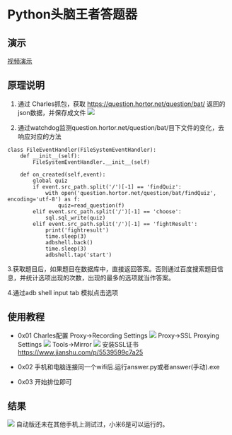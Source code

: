 # Python头脑王者答题器

## 演示
[视频演示](http://v.youku.com/v_show/id_XMzM0Mzk0MDQ0MA==.html?spm=a2h3j.8428770.3416059.1)

## 原理说明

1. 通过 Charles抓包，获取 https://question.hortor.net/question/bat/ 返回的json数据，并保存成文件
![](./resource/image/findQuiz.gif)

2. 通过watchdog监测question.hortor.net/question/bat/目下文件的变化，去响应对应的方法
```
class FileEventHandler(FileSystemEventHandler):
	def __init__(self):
		FileSystemEventHandler.__init__(self)
	
	def on_created(self,event):
		global quiz
		if event.src_path.split('/')[-1] == 'findQuiz':
			with open('question.hortor.net/question/bat/findQuiz', encoding='utf-8') as f:
				quiz=read_question(f)
		elif event.src_path.split('/')[-1] == 'choose':
			sql.sql_write(quiz)
		elif event.src_path.split('/')[-1] == 'fightResult':
			print('fightresult')
			time.sleep(3)
			adbshell.back()
			time.sleep(3)
			adbshell.tap('start')
```

3.获取题目后，如果题目在数据库中，直接返回答案。否则通过百度搜索题目信息，并统计选项出现的次数，出现的最多的选项就当作答案。

4.通过adb shell input tab 模拟点击选项

## 使用教程

- 0x01	Charles配置
	Proxy->Recording Settings
![](./resource/image/setting1.gif)
	Proxy->SSL Proxying Settings
![](./resource/image/setting2.gif)
	Tools->Mirror
![](./resource/image/setting3.gif)
	安装SSL证书 https://www.jianshu.com/p/5539599c7a25
- 0x02	手机和电脑连接同一个wifi后.运行answer.py或者answer(手动).exe

- 0x03	开始排位即可

## 结果

![](./image/result.gif)
自动版还未在其他手机上测试过，小米6是可以运行的。


